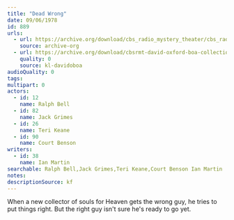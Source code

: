 ```yaml
---
title: "Dead Wrong"
date: 09/06/1978
id: 889
urls: 
  - url: https://archive.org/download/cbs_radio_mystery_theater/cbs_radio_mystery_theater-0851-0900.zip/cbs_radio_mystery_theater-0851-0900%2Fcbsrmt_0889_dead_wrong.mp3
    source: archive-org
  - url: https://archive.org/download/cbsrmt-david-oxford-boa-collection/CBSRMT-780906-0889-Dead-Wrong-(128-48)_WBBM-JE-{BoA}.mp3
    quality: 0
    source: kl-davidoboa
audioQuality: 0
tags: 
multipart: 0
actors:  
  - id: 12
    name: Ralph Bell  
  - id: 82
    name: Jack Grimes  
  - id: 26
    name: Teri Keane  
  - id: 90
    name: Court Benson
writers:  
  - id: 38
    name: Ian Martin
searchable: Ralph Bell,Jack Grimes,Teri Keane,Court Benson Ian Martin
notes: 
descriptionSource: kf
---
```

When a new collector of souls for Heaven gets the wrong guy, he tries to put things right. But the right guy isn't sure he's ready to go yet.